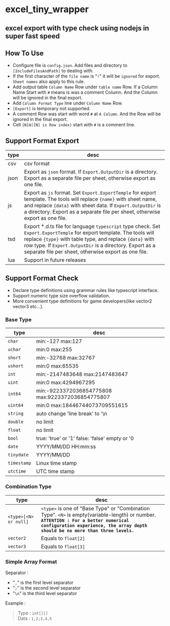 # excel_tiny_wrapper

## excel export with type check using nodejs in super fast speed

## How To Use

* Configure file is `config.json`. Add files and directory to `[IncludeFilesAndPath]` to dealing with.
* If the first character of the `file name` is "`!`" it will be `ignored` for export. `Sheet names` also apply to this rule.
* Add output table `Column Name` Row under `table name` Row. If a Column Name Start with `#` means is was a comment Column. And the Column will be ignored in the final export.
* Add `Column Format Type` line under `Column Name` Row.
* `[Export]`  is temporary not supported.
* A comment Row was start with word `#` at `A Column`. And the Row will be ignored in the final export.
* Cell `[N]A([N] is Row index)` start with `#` is a comment line.

## Support Format Export

type|desc
---|---
csv|csv format
json|Export as `json` format. If `Export.OutputDir` is a directory. Export as a separate file per sheet, otherwise export as one file.
js|Export as `js` format. Set `Export.ExportTemple` for export template. The tools will replace `{name}` with sheet name, and replace `{data}` with sheet data. If `Export.OutputDir` is a directory. Export as a separate file per sheet, otherwise export as one file.
tsd|Export *.d.ts file for language `typescript` type check. Set `Export.ExportTemple` for export template. The tools will replace `{type}` with table type, and replace `{data}` with row type. If `Export.OutputDir` is a directory. Export as a separate file per sheet, otherwise export as one file.
lua|Support in future releases

## Support Format Check

* Declare type definitions using grammar rules like typescript interface.
* Support numeric type size overflow validation.
* More convenient type definitions for game developers(like vector2 vector3 etc...).

### Base Type

type|desc
---|---
`char`|min:-127                  max:127
`uchar`|min:0                     max:255
`short`|min:-32768                max:32767
`ushort`|min:0                     max:65535
`int`|min:-2147483648           max:2147483647
`uint`|min:0                     max:4294967295
`int64`|min:-9223372036854775808  max:9223372036854775807
`uint64`|min:0                     max:18446744073709551615
`string`|auto change 'line break' to '\n
`double`|no limit
`float`|no limit
`bool`|true: 'true' or '1'       false: 'false' empty or '0
`date`|YYYY/MM/DD HH:mm:ss
`tinydate`|YYYY/MM/DD
`timestamp`|Linux time stamp
`utctime`|UTC time stamp

### Combination Type

type|desc
---|---
`<type>[<N> or null]`  | `<type>` is one of "Base Type" or "Combination Type". `<N>` is empty(variable-length) or number.<br/><b>`ATTENTION : For a better numerical configuration experience, the array depth should be no more than three levels.`</b>
`vector2`           | Equals to `float[2]`
`vector3`           | Equals to `float[3]`

### Simple Array Format

Separator :

* "`,`" is the first level separator
* "`;`" is the second level separator
* "`\n`" is the third level separator

Example :
> Type : `int[][]`  
> Data : `1,2;3,4,5`  
